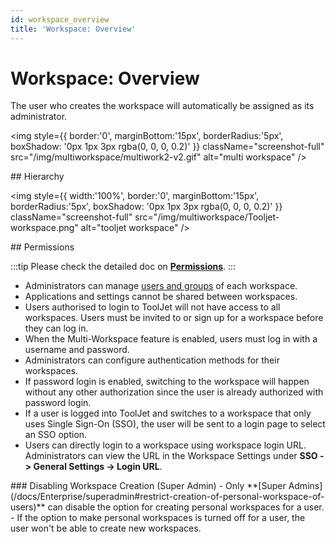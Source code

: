 ```yaml
---
id: workspace_overview
title: 'Workspace: Overview'
---
```


# Workspace: Overview

The user who creates the workspace will automatically be assigned as its administrator.

<div style={{textAlign: 'center'}}>

<img style={{ border:'0', marginBottom:'15px', borderRadius:'5px', boxShadow: '0px 1px 3px rgba(0, 0, 0, 0.2)' }} className="screenshot-full" src="/img/multiworkspace/multiwork2-v2.gif" alt="multi workspace" />

</div>

<div>
## Hierarchy

<div style={{textAlign: 'center'}}>

<img style={{ width:'100%', border:'0', marginBottom:'15px', borderRadius:'5px', boxShadow: '0px 1px 3px rgba(0, 0, 0, 0.2)' }} className="screenshot-full" src="/img/multiworkspace/Tooljet-workspace.png" alt="tooljet workspace" />

</div>

</div>

<div>
## Permissions

:::tip
Please check the detailed doc on **[Permissions](/docs/org-management/permissions)**.
:::

- Administrators can manage [users and groups](/docs/tutorial/manage-users-groups) of each workspace.
- Applications and settings cannot be shared between workspaces.
- Users authorised to login to ToolJet will not have access to all workspaces. Users must be invited to or sign up for a workspace before they can log in.
- When the Multi-Workspace feature is enabled, users must log in with a username and password.
- Administrators can configure authentication methods for their workspaces.
- If password login is enabled, switching to the workspace will happen without any other authorization since the user is already authorized with password login.
- If a user is logged into ToolJet and switches to a workspace that only uses Single Sign-On (SSO), the user will be sent to a login page to select an SSO option.
- Users can directly login to a workspace using workspace login URL. Administrators can view the URL in the Workspace Settings under **SSO -> General Settings -> Login URL**.

</div>

<div>
### Disabling Workspace Creation (Super Admin)
- Only **[Super Admins](/docs/Enterprise/superadmin#restrict-creation-of-personal-workspace-of-users)** can disable the option for creating personal workspaces for a user.
- If the option to make personal workspaces is turned off for a user, the user won't be able to create new workspaces.

</div>